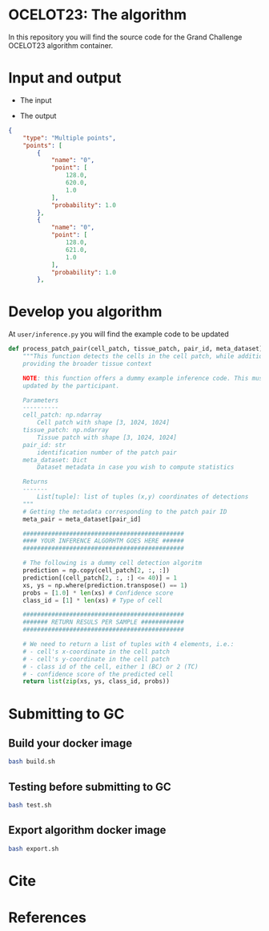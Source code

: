 # OCELOT23: The algorithm

In this repository you will find the source code for the Grand Challenge OCELOT23 algorithm container.


# Input and output

* The input

* The output
```json
{
    "type": "Multiple points",
    "points": [
        {
            "name": "0",
            "point": [
                128.0,
                620.0,
                1.0
            ],
            "probability": 1.0
        },
        {
            "name": "0",
            "point": [
                128.0,
                621.0,
                1.0
            ],
            "probability": 1.0
        },
```
# Develop you algorithm

At `user/inference.py` you will find the example code to be updated

```python
def process_patch_pair(cell_patch, tissue_patch, pair_id, meta_dataset):
    """This function detects the cells in the cell patch, while additionally
    providing the broader tissue context

    NOTE: this function offers a dummy example inference code. This must be
    updated by the participant.

    Parameters
    ----------
    cell_patch: np.ndarray 
        Cell patch with shape [3, 1024, 1024]
    tissue_patch: np.ndarray 
        Tissue patch with shape [3, 1024, 1024]
    pair_id: str
        identification number of the patch pair
    meta_dataset: Dict
        Dataset metadata in case you wish to compute statistics

    Returns
    -------
        List[tuple]: list of tuples (x,y) coordinates of detections
    """
    # Getting the metadata corresponding to the patch pair ID
    meta_pair = meta_dataset[pair_id]

    #############################################
    #### YOUR INFERENCE ALGORHTM GOES HERE ######
    #############################################

    # The following is a dummy cell detection algoritm
    prediction = np.copy(cell_patch[2, :, :])
    prediction[(cell_patch[2, :, :] <= 40)] = 1
    xs, ys = np.where(prediction.transpose() == 1)
    probs = [1.0] * len(xs) # Confidence score
    class_id = [1] * len(xs) # Type of cell

    #############################################
    ####### RETURN RESULS PER SAMPLE ############
    #############################################

    # We need to return a list of tuples with 4 elements, i.e.:
    # - cell's x-coordinate in the cell patch
    # - cell's y-coordinate in the cell patch
    # - class id of the cell, either 1 (BC) or 2 (TC)
    # - confidence score of the predicted cell
    return list(zip(xs, ys, class_id, probs))
```

# Submitting to GC

## Build your docker image

```bash
bash build.sh
```
## Testing before submitting to GC

```bash
bash test.sh
```
## Export algorithm docker image

```bash
bash export.sh
```

# Cite


# References